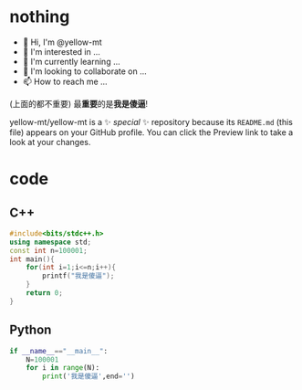 # nothing

- 👋 Hi, I'm @yellow-mt
- 👀 I'm interested in ...
- 🌱 I'm currently learning ...
- 💞️ I'm looking to collaborate on ...
- 📫 How to reach me ...

(上面的都不重要)
最**重要**的是**我是傻逼**!

yellow-mt/yellow-mt is a ✨ *special* ✨ repository because its `README.md` (this file) appears on your GitHub profile.
You can click the Preview link to take a look at your changes.

# code
## C++
```cpp
#include<bits/stdc++.h>
using namespace std;
const int n=100001;
int main(){
	for(int i=1;i<=n;i++){
		printf("我是傻逼");
	}
	return 0;
}
```
## Python
```py
if __name__=="__main__":
	N=100001
	for i in range(N):
		print('我是傻逼',end='')
```
